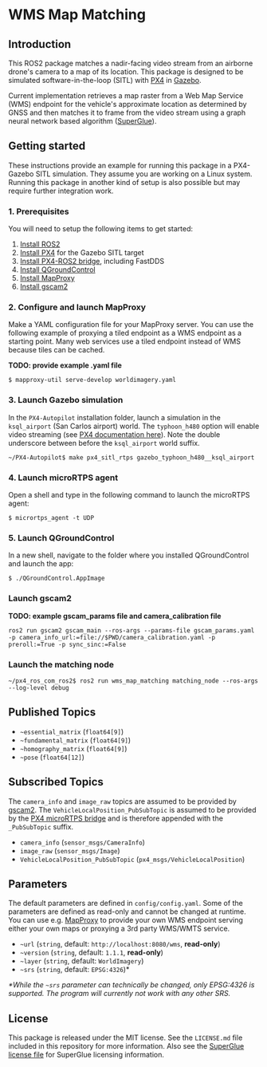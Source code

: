 # WMS Map Matching

## Introduction

This ROS2 package matches a nadir-facing video stream from an airborne drone's camera to a map of its location. This
package is designed to be simulated software-in-the-loop (SITL) with [PX4](https://docs.px4.io/master/) in
[Gazebo](https://gazebosim.org/).

Current implementation retrieves a map raster from a Web Map Service (WMS) endpoint for the vehicle's approximate
location as determined by GNSS and then matches it to frame from the video stream using a graph neural network based 
algorithm ([SuperGlue](https://github.com/magicleap/SuperGluePretrainedNetwork)).

## Getting started

These instructions provide an example for running this package in a PX4-Gazebo SITL simulation. They assume you are
working on a Linux system. Running this package in another kind of setup is also possible but may require further
integration work.

### 1. Prerequisites

You will need to setup the following items to get started:

1. [Install ROS2](https://docs.ros.org/en/foxy/Installation.html)
2. [Install PX4](https://docs.px4.io/master/en/dev_setup/dev_env.html) for the Gazebo SITL target
3. [Install PX4-ROS2 bridge](https://docs.px4.io/master/en/ros/ros2_comm.html#installation-setup), including FastDDS
4. [Install QGroundControl](https://docs.qgroundcontrol.com/master/en/index.html)
5. [Install MapProxy](https://mapproxy.org/download)
6. [Install gscam2](https://github.com/clydemcqueen/gscam2)

### 2. Configure and launch MapProxy

Make a YAML configuration file for your MapProxy server. You can use the following example of proxying a tiled endpoint
as a WMS endpoint as a starting point. Many web services use a tiled endpoint instead of WMS because tiles can be
cached.

**TODO: provide example .yaml file**

`$ mapproxy-util serve-develop worldimagery.yaml`

### 3. Launch Gazebo simulation

In the `PX4-Autopilot` installation folder, launch a simulation in the `ksql_airport` (San Carlos airport) world. The
`typhoon_h480` option will enable video streaming (see
[PX4 documentation here](https://docs.px4.io/master/en/simulation/gazebo.html#video-streaming)). Note the double
underscore between before the `ksql_airport` world suffix.

`~/PX4-Autopilot$ make px4_sitl_rtps gazebo_typhoon_h480__ksql_airport`

### 4. Launch microRTPS agent

Open a shell and type in the following command to launch the microRTPS agent:

`$ micrortps_agent -t UDP`

### 5. Launch QGroundControl

In a new shell, navigate to the folder where you installed QGroundControl and launch the app:

`$ ./QGroundControl.AppImage`

### Launch gscam2

**TODO: example gscam_params file and camera_calibration file**

`ros2 run gscam2 gscam_main --ros-args --params-file gscam_params.yaml -p camera_info_url:=file://$PWD/camera_calibration.yaml -p preroll:=True -p sync_sinc:=False`

### Launch the matching node

`~/px4_ros_com_ros2$ ros2 run wms_map_matching matching_node --ros-args --log-level debug`


## Published Topics

- `~essential_matrix` (`float64[9]`)
- `~fundamental_matrix` (`float64[9]`)
- `~homography_matrix` (`float64[9]`)
- `~pose` (`float64[12]`)

## Subscribed Topics

The `camera_info` and `image_raw` topics are assumed to be provided by [gscam2](https://github.com/clydemcqueen/gscam2).
The `VehicleLocalPosition_PubSubTopic` is assumed to be provided by the
[PX4 microRTPS bridge](https://docs.px4.io/master/en/middleware/micrortps.html) and is therefore appended with the
`_PubSubTopic` suffix.

- `camera_info` (`sensor_msgs/CameraInfo`)
- `image_raw` (`sensor_msgs/Image`)
- `VehicleLocalPosition_PubSubTopic` (`px4_msgs/VehicleLocalPosition`)

## Parameters

The default parameters are defined in `config/config.yaml`. Some of the parameters are defined as read-only and cannot
be changed at runtime. You can use e.g. [MapProxy](https://mapproxy.org/) to provide your own WMS endpoint serving
either your own maps or proxying a 3rd party WMS/WMTS service.

- `~url` (`string`, default: `http://localhost:8080/wms`, **read-only**)
- `~version` (`string`, default: `1.1.1`, **read-only**)
- `~layer` (`string`, default: `WorldImagery`)
- `~srs` (`string`, default: `EPSG:4326`)\*

*\*While the `~srs` parameter can technically be changed, only EPSG:4326 is supported. 
The program will currently not work with any other SRS.*

## License

This package is released under the MIT license. See the `LICENSE.md` file included in this repository for more
information. Also see the
[SuperGlue license file](https://github.com/magicleap/SuperGluePretrainedNetwork/blob/master/LICENSE) for SuperGlue
licensing information.
